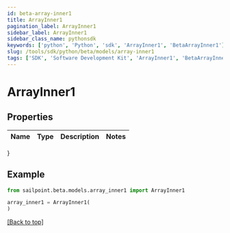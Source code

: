 ```yaml
---
id: beta-array-inner1
title: ArrayInner1
pagination_label: ArrayInner1
sidebar_label: ArrayInner1
sidebar_class_name: pythonsdk
keywords: ['python', 'Python', 'sdk', 'ArrayInner1', 'BetaArrayInner1'] 
slug: /tools/sdk/python/beta/models/array-inner1
tags: ['SDK', 'Software Development Kit', 'ArrayInner1', 'BetaArrayInner1']
---
```


# ArrayInner1


## Properties

Name | Type | Description | Notes
------------ | ------------- | ------------- | -------------
}

## Example

```python
from sailpoint.beta.models.array_inner1 import ArrayInner1

array_inner1 = ArrayInner1(
)

```
[[Back to top]](#) 

